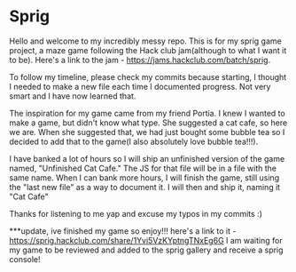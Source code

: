 # Sprig

Hello and welcome to my incredibly messy repo. This is for my sprig game project, a maze game following the Hack club jam(although to what I want it to be). Here's a link to the jam - https://jams.hackclub.com/batch/sprig. 

To follow my timeline, please check my commits because starting, I thought I needed to make a new file each time I documented progress. Not very smart and I have now learned that. 

The inspiration for my game came from my friend Portia. I knew I wanted to make a game, but didn't know what type. She suggested a cat cafe, so here we are. When she suggested that, we had just bought some bubble tea so I decided to add that to the game(I also absolutely love bubble tea!!!). 

I have banked a lot of hours so I will ship an unfinished version of the game named, "Unfinished Cat Cafe." The JS for that file will be in a file with the same name. When I can bank more hours, I will finish the game, still using the "last new file" as a way to document it. I will then and ship it, naming it "Cat Cafe"

Thanks for listening to me yap and excuse my typos in my commits :)

***update, ive  finished my game so enjoy!!!
here's a link to it - https://sprig.hackclub.com/share/1Yvi5VzKYptngTNxEg6G
I am waiting for my game to be reviewed and added to the sprig gallery and receive a sprig console!
